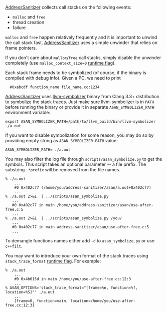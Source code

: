 [AddressSanitizer](AddressSanitizer) collects call stacks on the following events:
  * `malloc` and `free`
  * thread creation
  * failure

`malloc` and `free` happen relatively frequently and it is important to unwind the call stack fast.
[AddressSanitizer](AddressSanitizer) uses a simple unwinder that relies on frame pointers.

If you don't care about `malloc`/`free` call stacks, simply disable the unwinder completely
(use `malloc_context_size=0` [runtime flag](AddressSanitizerFlags)).

Each stack frame needs to be symbolized (of course, if the binary is compiled with debug info).
Given a PC, we need to print
```
  #0xabcdf function_name file_name.cc:1234
```
<a href='Hidden comment: 
[http://llvm.org/bugs/show_bug.cgi?id=7554 LLVM issue].
'></a>

[AddressSanitizer](AddressSanitizer) uses [llvm-symbolizer](http://llvm.org/docs/CommandGuide/llvm-symbolizer.html) binary from Clang 3.3+ distribution to symbolize the stack traces. Just make sure llvm-symbolizer is in `PATH` before running the binary or provide it in separate `ASAN_SYMBOLIZER_PATH` environment variable:
```
export ASAN_SYMBOLIZER_PATH=/path/to/llvm_build/bin/llvm-symbolizer
./a.out
```

If you want to disable symbolization for some reason, you may do so by providing empty string as `ASAN_SYMBOLIZER_PATH` value:
```
ASAN_SYMBOLIZER_PATH= ./a.out
```

You may also filter the log file through `scripts/asan_symbolize.py` to get the symbols. This script takes an optional parameter -- a file prefix. The substring `.*prefix` will be removed from the file names.
```
% ./a.out
    ...
    #0 0x402c77 (/home/you/address-sanitizer/asan/a.out+0x402c77)
    ...
% ./a.out 2>&1  | ../scripts/asan_symbolize.py
   ...
   #0 0x402c77 in main /home/you/address-sanitizer/asan/use-after-free.c:5
   ...
% ./a.out 2>&1  | ../scripts/asan_symbolize.py /you/
   ...
   #0 0x402c77 in main address-sanitizer/asan/use-after-free.c:5
   ...
```
To demangle functions names either add `-d` to `asan_symbolize.py` or use `c++filt`.

You may want to introduce your own format of the stack traces using `stack_trace_format` [runtime flag](AddressSanitizerFlags). For example:
```
% ./a.out
    ...
    #0 0x4b615d in main /home/you/use-after-free.cc:12:3
    ...
% ASAN_OPTIONS='stack_trace_format="[frame=%n, function=%f, location=%S]"' ./a.out
    ...
    [frame=0, function=main, location=/home/you/use-after-free.cc:12:3]
```